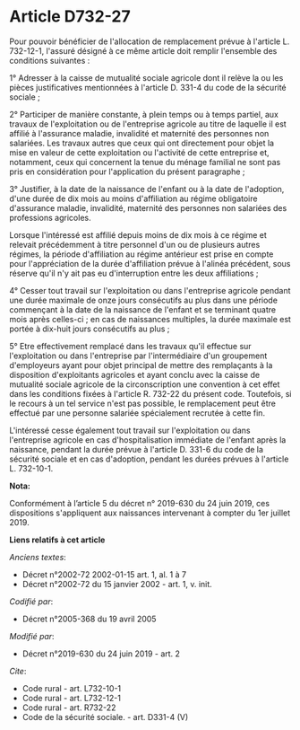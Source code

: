 # Article D732-27

Pour pouvoir bénéficier de l'allocation de remplacement prévue à l'article L. 732-12-1, l'assuré désigné à ce même article
doit remplir l'ensemble des conditions suivantes : 

1° Adresser à la caisse de mutualité sociale agricole dont il relève la ou les pièces justificatives mentionnées à l'article
D. 331-4 du code de la sécurité sociale ; 

2° Participer de manière constante, à plein temps ou à temps partiel, aux travaux de l'exploitation ou de l'entreprise
agricole au titre de laquelle il est affilié à l'assurance maladie, invalidité et maternité des personnes non salariées. Les
travaux autres que ceux qui ont directement pour objet la mise en valeur de cette exploitation ou l'activité de cette
entreprise et, notamment, ceux qui concernent la tenue du ménage familial ne sont pas pris en considération pour
l'application du présent paragraphe ; 

3° Justifier, à la date de la naissance de l'enfant ou à la date de l'adoption, d'une durée de dix mois au moins
d'affiliation au régime obligatoire d'assurance maladie, invalidité, maternité des personnes non salariées des professions
agricoles. 

Lorsque l'intéressé est affilié depuis moins de dix mois à ce régime et relevait précédemment à titre personnel d'un ou de
plusieurs autres régimes, la période d'affiliation au régime antérieur est prise en compte pour l'appréciation de la durée
d'affiliation prévue à l'alinéa précédent, sous réserve qu'il n'y ait pas eu d'interruption entre les deux affiliations ; 

4° Cesser tout travail sur l'exploitation ou dans l'entreprise agricole pendant une durée maximale de onze jours consécutifs
au plus dans une période commençant à la date de la naissance de l'enfant et se terminant quatre mois après celles-ci ; en
cas de naissances multiples, la durée maximale est portée à dix-huit jours consécutifs au plus ; 

5° Etre effectivement remplacé dans les travaux qu'il effectue sur l'exploitation ou dans l'entreprise par l'intermédiaire
d'un groupement d'employeurs ayant pour objet principal de mettre des remplaçants à la disposition d'exploitants agricoles et
ayant conclu avec la caisse de mutualité sociale agricole de la circonscription une convention à cet effet dans les
conditions fixées à l'article R. 732-22 du présent code. Toutefois, si le recours à un tel service n'est pas possible, le
remplacement peut être effectué par une personne salariée spécialement recrutée à cette fin. 

L'intéressé cesse également tout travail sur l'exploitation ou dans l'entreprise agricole en cas d'hospitalisation immédiate
de l'enfant après la naissance, pendant la durée prévue à l'article D. 331-6 du code de la sécurité sociale et en cas
d'adoption, pendant les durées prévues à l'article L. 732-10-1.

**Nota:**

Conformément à l’article 5 du décret n° 2019-630 du 24 juin 2019, ces dispositions s'appliquent aux naissances intervenant à
compter du 1er juillet 2019.

**Liens relatifs à cet article**

_Anciens textes_:

  - Décret n°2002-72 2002-01-15 art. 1, al. 1 à 7
  - Décret n°2002-72 du 15 janvier 2002 - art. 1, v. init.

_Codifié par_:

  - Décret n°2005-368 du 19 avril 2005

_Modifié par_:

  - Décret n°2019-630 du 24 juin 2019 - art. 2

_Cite_:

  - Code rural - art. L732-10-1
  - Code rural - art. L732-12-1
  - Code rural - art. R732-22
  - Code de la sécurité sociale. - art. D331-4 (V)
